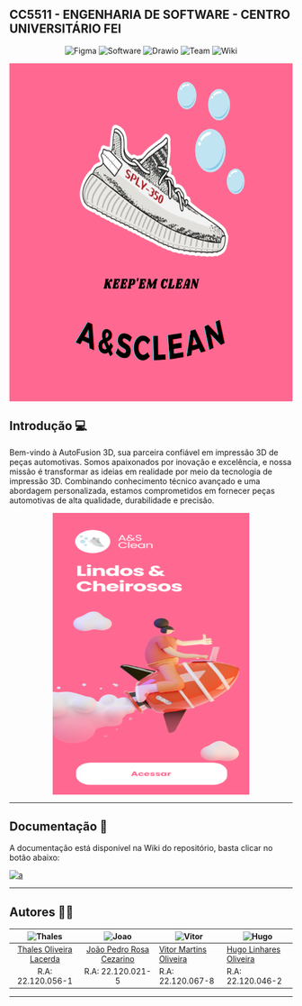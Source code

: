 ## CC5511 - ENGENHARIA DE SOFTWARE - CENTRO UNIVERSITÁRIO FEI

<p align="center">
  <img alt="Figma" src="https://img.shields.io/badge/Figma-yellow?style=for-the-badge&logo=figma#&logoColor=white"/>
  <img alt="Software" src="https://img.shields.io/badge/Software-orange?style=for-the-badge&logo=software&logoColor=white"/>
  <img alt="Drawio" src="https://img.shields.io/badge/-Draw.io-red?style=for-the-badge"/>
  <img alt="Team" src="https://img.shields.io/badge/-Team-green?style=for-the-badge"/>
  <img alt="Wiki" src="https://img.shields.io/badge/-Wiki-blue?style=for-the-badge"/>
</p>

<p align="center">
  <img alt="Logo" align="center" src ="https://github.com/MuriloGomesMunhoz/A-SClean/blob/main/image/logo.png" width="750" height="600"></img>
<p>

<!-- INTRODUCAO -->
## Introdução 💻
  
Bem-vindo à AutoFusion 3D, sua parceira confiável em impressão 3D de peças automotivas. Somos apaixonados por inovação e excelência, e nossa missão é transformar as ideias em realidade por meio da tecnologia de impressão 3D. Combinando conhecimento técnico avançado e uma abordagem personalizada, estamos comprometidos em fornecer peças automotivas de alta qualidade, durabilidade e precisão.

<p align="center">
  <img alt="Proto" align="center" src ="https://github.com/MuriloGomesMunhoz/A-SClean/blob/main/image/prototype.png" width="350" height="500"></img>
<p>

***
  
<!-- DOCUMENTACAO -->
## Documentação 📖
  
A documentação está disponível na Wiki do repositório, basta clicar no botão abaixo: 

<a href="https://github.com/MuriloGomesMunhoz/A-SClean/wiki" target="_blank">
  <img alt="a" src="https://img.shields.io/badge/read-documentation-blue?style=for-the-badge">
</a>

***

<!-- AAUTORES -->
## Autores 👨‍💻
| <img src="https://avatars.githubusercontent.com/u/63318165?v=4" alt="Thales" width="150"/> | <img src="https://avatars.githubusercontent.com/u/69048604?v=4" alt="Joao" width="150"/> | <img src="https://avatars.githubusercontent.com/u/65295232?v=4" alt="Vitor" width="150"/> | <img src="https://avatars.githubusercontent.com/u/72151253?v=4" alt="Hugo" width="150"/> |
|:-------------------------------------------------------------------------------------------:|:-------------------------------------------------------------------------------------------:|---------------------------------------------------------------------------------------------|--------------------------------------------------------------------------------------------|
| [Thales Oliveira Lacerda](https://github.com/LacThales)                                 | [João Pedro Rosa Cezarino](https://github.com/akajhon)                                      | [Vitor Martins Oliveira](https://github.com/vihmar)                                         | [Hugo Linhares Oliveira](https://github.com/hugolinhareso)                                       |
| R.A: 22.120.056-1                                                                          | R.A: 22.120.021-5                                                                           | R.A: 22.120.067-8                                                                           | R.A: 22.120.046-2                                                                          |
***
